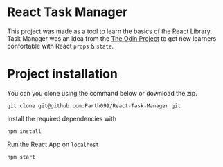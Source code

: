 # React Task Manager
This project was made as a tool to learn the basics of the React Library. Task Manager was an idea from the [The Odin Project](https://www.theodinproject.com/paths/full-stack-javascript/courses/javascript/lessons/handle-inputs-and-render-lists) to get new learners confortable with React `props` & `state`.

# Project installation

You can you clone using the command below or download the zip.
```linux
git clone git@github.com:Parth099/React-Task-Manager.git
```
Install the required dependencies with
```linux
npm install
```
Run the React App on `localhost`
```linux
npm start
```
